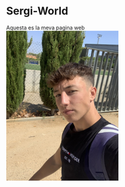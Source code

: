 # Sergi-World
Aquesta es la meva pagina web
<img src="yo.jpeg" width="300" height="400" alt="imagen">


